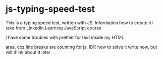 # js-typing-speed-test
This is a typing speed test, written with JS. Information how to create it I take from LinkedIn.Learning JavaScript course

I have some troubles with prettier for text inside my HTML <p> area, coz line breaks are counting for js. IDK how to solve it write now, but will think about it later
